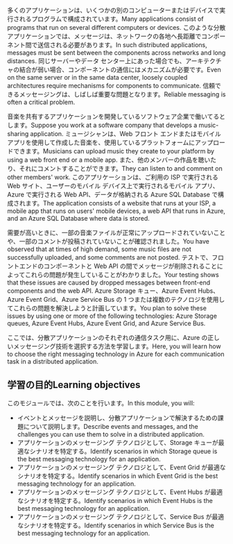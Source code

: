 <span data-ttu-id="a03da-101">多くのアプリケーションは、いくつかの別のコンピューターまたはデバイスで実行されるプログラムで構成されています。</span><span class="sxs-lookup"><span data-stu-id="a03da-101">Many applications consist of programs that run on several different computers or devices.</span></span> <span data-ttu-id="a03da-102">このような分散アプリケーションでは、メッセージは、ネットワークの各地へ長距離でコンポーネント間で送信される必要があります。</span><span class="sxs-lookup"><span data-stu-id="a03da-102">In such distributed applications, messages must be sent between the components across networks and long distances.</span></span> <span data-ttu-id="a03da-103">同じサーバーやデータ センター上にあった場合でも、アーキテクチャの結合が弱い場合、コンポーネントの通信にはメカニズムが必要です。</span><span class="sxs-lookup"><span data-stu-id="a03da-103">Even on the same server or in the same data center, loosely coupled architectures require mechanisms for components to communicate.</span></span> <span data-ttu-id="a03da-104">信頼できるメッセージングは、しばしば重要な問題となります。</span><span class="sxs-lookup"><span data-stu-id="a03da-104">Reliable messaging is often a critical problem.</span></span>

<span data-ttu-id="a03da-105">音楽を共有するアプリケーションを開発しているソフトウェア企業で働いてるとします。</span><span class="sxs-lookup"><span data-stu-id="a03da-105">Suppose you work at a software company that develops a music-sharing application.</span></span> <span data-ttu-id="a03da-106">ミュージシャンは、Web フロント エンドまたはモバイル アプリを使用して作成した音楽を、使用しているプラットフォームにアップロードできます。</span><span class="sxs-lookup"><span data-stu-id="a03da-106">Musicians can upload music they create to your platform by using a web front end or a mobile app.</span></span> <span data-ttu-id="a03da-107">また、他のメンバーの作品を聴いたり、それにコメントすることができます。</span><span class="sxs-lookup"><span data-stu-id="a03da-107">They can listen to and comment on other members' work.</span></span> <span data-ttu-id="a03da-108">このアプリケーションは、ご利用の ISP で実行される Web サイト、ユーザーのモバイル デバイス上で実行されるモバイル アプリ、Azure で実行される Web API、データが格納される Azure SQL Database で構成されます。</span><span class="sxs-lookup"><span data-stu-id="a03da-108">The application consists of a website that runs at your ISP, a mobile app that runs on users' mobile devices, a web API that runs in Azure, and an Azure SQL Database where data is stored.</span></span>

<span data-ttu-id="a03da-109">需要が高いときに、一部の音楽ファイルが正常にアップロードされていないことや、一部のコメントが投稿されていないことが確認されました。</span><span class="sxs-lookup"><span data-stu-id="a03da-109">You have observed that at times of high demand, some music files are not successfully uploaded, and some comments are not posted.</span></span> <span data-ttu-id="a03da-110">テストで、フロントエンドのコンポーネントと Web API の間でメッセージが削除されることによってこれらの問題が発生していることがわかりました。</span><span class="sxs-lookup"><span data-stu-id="a03da-110">Your testing shows that these issues are caused by dropped messages between front-end components and the web API.</span></span> <span data-ttu-id="a03da-111">Azure Storage キュー、Azure Event Hubs、Azure Event Grid、Azure Service Bus の 1 つまたは複数のテクノロジを使用してこれらの問題を解決しようと計画しています。</span><span class="sxs-lookup"><span data-stu-id="a03da-111">You plan to solve these issues by using one or more of the following technologies: Azure Storage queues, Azure Event Hubs, Azure Event Grid, and Azure Service Bus.</span></span>

<span data-ttu-id="a03da-112">ここでは、分散アプリケーションのそれぞれの通信タスク用に、Azure の正しいメッセージング技術を選択する方法を学習します。</span><span class="sxs-lookup"><span data-stu-id="a03da-112">Here, you will learn how to choose the right messaging technology in Azure for each communication task in a distributed application.</span></span>

## <a name="learning-objectives"></a><span data-ttu-id="a03da-113">学習の目的</span><span class="sxs-lookup"><span data-stu-id="a03da-113">Learning objectives</span></span>
<span data-ttu-id="a03da-114">このモジュールでは、次のことを行います。</span><span class="sxs-lookup"><span data-stu-id="a03da-114">In this module, you will:</span></span>

- <span data-ttu-id="a03da-115">イベントとメッセージを説明し、分散アプリケーションで解決するための課題について説明します。</span><span class="sxs-lookup"><span data-stu-id="a03da-115">Describe events and messages, and the challenges you can use them to solve in a distributed application.</span></span>
- <span data-ttu-id="a03da-116">アプリケーションのメッセージング テクノロジとして、Storage キューが最適なシナリオを特定する。</span><span class="sxs-lookup"><span data-stu-id="a03da-116">Identify scenarios in which Storage queue is the best messaging technology for an application.</span></span>
- <span data-ttu-id="a03da-117">アプリケーションのメッセージング テクノロジとして、Event Grid が最適なシナリオを特定する。</span><span class="sxs-lookup"><span data-stu-id="a03da-117">Identify scenarios in which Event Grid is the best messaging technology for an application.</span></span>
- <span data-ttu-id="a03da-118">アプリケーションのメッセージング テクノロジとして、Event Hubs が最適なシナリオを特定する。</span><span class="sxs-lookup"><span data-stu-id="a03da-118">Identify scenarios in which Event Hubs is the best messaging technology for an application.</span></span>
- <span data-ttu-id="a03da-119">アプリケーションのメッセージング テクノロジとして、Service Bus が最適なシナリオを特定する。</span><span class="sxs-lookup"><span data-stu-id="a03da-119">Identify scenarios in which Service Bus is the best messaging technology for an application.</span></span>